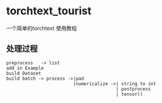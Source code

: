 # torchtext_tourist
一个简单的torchtext 使用教程
## 处理过程
```
preprocess   -> list
add in Example 
build Dataset
build batch -> process ->|pad
                         |numericalize ->| string to int 
                                         | postprocess
                                         | tensor()
```

